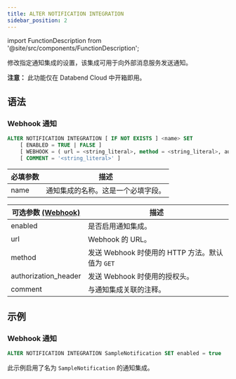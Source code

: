 ```yaml
---
title: ALTER NOTIFICATION INTEGRATION
sidebar_position: 2
---
```

import FunctionDescription from '@site/src/components/FunctionDescription';

<FunctionDescription description="引入或更新于：v1.2.371"/>

修改指定通知集成的设置，该集成可用于向外部消息服务发送通知。

**注意：** 此功能仅在 Databend Cloud 中开箱即用。

## 语法
### Webhook 通知

```sql
ALTER NOTIFICATION INTEGRATION [ IF NOT EXISTS ] <name> SET
    [ ENABLED = TRUE | FALSE ]
    [ WEBHOOK = ( url = <string_literal>, method = <string_literal>, authorization_header = <string_literal> ) ]
    [ COMMENT = '<string_literal>' ]
```

| 必填参数 | 描述 |
|---------------------|-------------|
| name                | 通知集成的名称。这是一个必填字段。 |


| 可选参数 [(Webhook)](#webhook-notification) | 描述 |
|---------------------|-------------|
| enabled             | 是否启用通知集成。 |
| url                 | Webhook 的 URL。 |
| method              | 发送 Webhook 时使用的 HTTP 方法。默认值为 `GET`|
| authorization_header| 发送 Webhook 时使用的授权头。 |
| comment             | 与通知集成关联的注释。 |

## 示例

### Webhook 通知

```sql
ALTER NOTIFICATION INTEGRATION SampleNotification SET enabled = true
```

此示例启用了名为 `SampleNotification` 的通知集成。